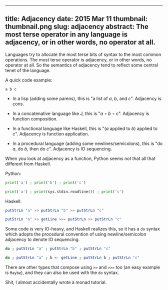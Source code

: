 --------------------------------------------------------------------------------
title:     Adjacency
date:      2015 Mar 11
thumbnail: thumbnail.png
slug:      adjacency
abstract:  The most terse operator in any language is adjacency, or in other
           words, no operator at all.
--------------------------------------------------------------------------------

Languages try to allocate the most terse bits of syntax to the most
common operations. The most terse operator is adjacency, or in other
words, no operator at all. So the semantics of adjacency tend to
reflect some central tenet of the language.

A quick code example:

```
a b c
```

- In a lisp (adding some parens),
  this is "a list of *a*, *b*, and *c*".
  Adjacency is cons.

- In a concatenative language like J,
  this is "*a* ∘ *b* ∘ *c*".
  Adjacency is function composition.

- In a functional language like Haskell,
  this is "(*a* applied to *b*) applied to *c*".
  Adjacency is function application.

- In a procedural language (adding some newlines/semicolons),
  this is "do *a*, do *b*, then do *c*".
  Adjacency is IO sequencing.

When you look at adjacency as a function, Python seems not that all
that different from Haskell.

Python:

```python
print('a') ; print('b') ; print('c')

print('a') ; print(sys.stdin.readline()) ; print('c')
```

Haskell:

```haskell
putStrLn "a" >> putStrLn "b" >> putStrLn "c"

putStrLn "a" >> getLine >>= putStrLn >> putStrLn "c"
```

Some code is very IO-heavy, and Haskell realizes this, so it has
a `do` syntax which adopts the procedural convention of using
newline/semicolon adjacency to denote IO sequencing.

```haskell
do ; putStrLn "a" ; putStrLn "b" ; putStrLn "c"

do ; putStrLn "a" ; b <- getLine ; putStrLn b ; putStrLn "c"
```

There are other types that compose using `>>` and `>>=` too (an easy
example is `Maybe`), and they can also be used with the `do` syntax.

Shit, I almost accidentally wrote a monad tutorial.

